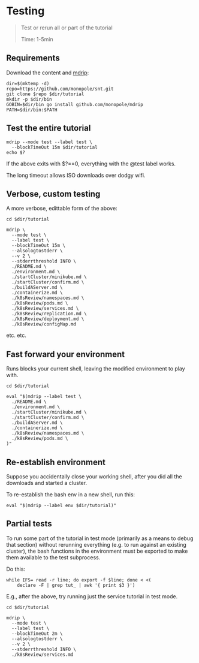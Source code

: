 # Testing

> Test or rerun all or part of the tutorial
>
> Time: 1-5min

## Requirements

[mdrip]: https://github.com/monopole/mdrip

Download the content and [mdrip]:

```
dir=$(mktemp -d)
repo=https://github.com/monopole/snt.git
git clone $repo $dir/tutorial
mkdir -p $dir/bin
GOBIN=$dir/bin go install github.com/monopole/mdrip
PATH=$dir/bin:$PATH
```

## Test the entire tutorial

```
mdrip --mode test --label test \
  --blockTimeOut 15m $dir/tutorial
echo $?
```
If the above exits with $?==0, everything with the @test label works.

The long timeout allows ISO downloads over dodgy wifi.

## Verbose, custom testing

A more verbose, edittable form of the above:

```
cd $dir/tutorial
```

```
mdrip \
  --mode test \
  --label test \
  --blockTimeOut 15m \
  --alsologtostderr \
  --v 2 \
  --stderrthreshold INFO \
  ./README.md \
  ./environment.md \
  ./startCluster/minikube.md \
  ./startCluster/confirm.md \
  ./buildAServer.md \
  ./containerize.md \
  ./k8sReview/namespaces.md \
  ./k8sReview/pods.md \
  ./k8sReview/services.md \
  ./k8sReview/replication.md \
  ./k8sReview/deployment.md \
  ./k8sReview/configMap.md
```
etc. etc.

## Fast forward your environment

Runs blocks your current shell,
leaving the modified environment to play with.

```
cd $dir/tutorial
```

```
eval "$(mdrip --label test \
  ./README.md \
  ./environment.md \
  ./startCluster/minikube.md \
  ./startCluster/confirm.md \
  ./buildAServer.md \
  ./containerize.md \
  ./k8sReview/namespaces.md \
  ./k8sReview/pods.md \
)"
```

## Re-establish environment

Suppose you accidentally close your working shell,
after you did all the downloads and started a cluster.

To re-establish the bash env in a new shell, run this:

```
eval "$(mdrip --label env $dir/tutorial)"
```

## Partial tests

To run some part of the tutorial in test mode
(primarily as a means to debug that section) without
rerunning everything (e.g. to run against an existing
cluster), the bash functions in the environment must be
exported to make them available to the test
subprocess.

Do this:
```
while IFS= read -r line; do export -f $line; done < <(
    declare -F | grep tut_ | awk '{ print $3 }')
```

E.g., after the above, try running just
the service tutorial in test mode.

```
cd $dir/tutorial
```

```
mdrip \
  --mode test \
  --label test \
  --blockTimeOut 2m \
  --alsologtostderr \
  --v 2 \
  --stderrthreshold INFO \
  ./k8sReview/services.md
```
